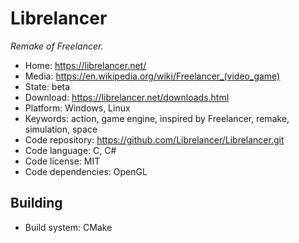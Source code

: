 # Librelancer

_Remake of Freelancer._

- Home: https://librelancer.net/
- Media: https://en.wikipedia.org/wiki/Freelancer_(video_game)
- State: beta
- Download: https://librelancer.net/downloads.html
- Platform: Windows, Linux
- Keywords: action, game engine, inspired by Freelancer, remake, simulation, space
- Code repository: https://github.com/Librelancer/Librelancer.git
- Code language: C, C#
- Code license: MIT
- Code dependencies: OpenGL

## Building

- Build system: CMake
